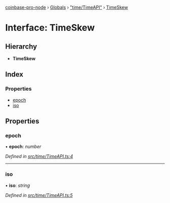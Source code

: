 [coinbase-pro-node](../README.md) › [Globals](../globals.md) › ["time/TimeAPI"](../modules/_time_timeapi_.md) › [TimeSkew](_time_timeapi_.timeskew.md)

# Interface: TimeSkew

## Hierarchy

- **TimeSkew**

## Index

### Properties

- [epoch](_time_timeapi_.timeskew.md#epoch)
- [iso](_time_timeapi_.timeskew.md#iso)

## Properties

### epoch

• **epoch**: _number_

_Defined in [src/time/TimeAPI.ts:4](https://github.com/bennyn/coinbase-pro-node/blob/0085625/src/time/TimeAPI.ts#L4)_

---

### iso

• **iso**: _string_

_Defined in [src/time/TimeAPI.ts:5](https://github.com/bennyn/coinbase-pro-node/blob/0085625/src/time/TimeAPI.ts#L5)_

